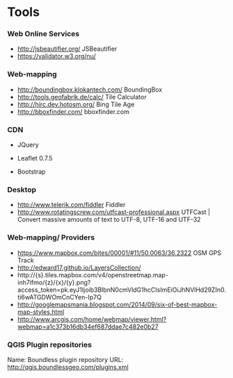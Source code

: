 Tools
=====

### Web Online Services

* http://jsbeautifier.org/ JSBeautifier
* https://validator.w3.org/nu/  

  
### Web-mapping

* http://boundingbox.klokantech.com/ BoundingBox
* http://tools.geofabrik.de/calc/ Tile Calculator
* http://hirc.dev.hotosm.org/ Bing Tile Age
* http://bboxfinder.com/ bboxfinder.com
    
  
### CDN

* JQuery

<script src="//code.jquery.com/jquery-1.11.3.min.js"></script>
<script src="//code.jquery.com/jquery-migrate-1.2.1.min.js"></script>

* Leaflet 0.7.5

<link rel="stylesheet" href="cdn.leafletjs.com/leaflet-0.7.5/leaflet.css" />
<script src="http://cdn.leafletjs.com/leaflet-0.7.5/leaflet.js"></script>

* Bootstrap 

<!-- Latest compiled and minified CSS -->
<link rel="stylesheet" href="https://maxcdn.bootstrapcdn.com/bootstrap/3.3.5/css/bootstrap.min.css">
<!-- Optional theme -->
<link rel="stylesheet" href="https://maxcdn.bootstrapcdn.com/bootstrap/3.3.5/css/bootstrap-theme.min.css">
<!-- Latest compiled and minified JavaScript -->
<script src="https://maxcdn.bootstrapcdn.com/bootstrap/3.3.5/js/bootstrap.min.js"></script>
  
  
  
  
### Desktop

* http://www.telerik.com/fiddler Fiddler
* http://www.rotatingscrew.com/utfcast-professional.aspx UTFCast | Convert massive amounts of text to UTF-8, UTF-16 and UTF-32




### Web-mapping/ Providers
* https://www.mapbox.com/bites/00001/#11/50.0063/36.2322 OSM GPS Track
* http://edward17.github.io/LayersCollection/
* http://{s}.tiles.mapbox.com/v4/openstreetmap.map-inh7ifmo/{z}/{x}/{y}.png?access_token=pk.eyJ1Ijoib3BlbnN0cmVldG1hcCIsImEiOiJhNVlHd29ZIn0.ti6wATGDWOmCnCYen-Ip7Q
* http://googlemapsmania.blogspot.com/2014/09/six-of-best-mapbox-map-styles.html
* http://www.arcgis.com/home/webmap/viewer.html?webmap=a1c373b16db34ef687ddae7c482e0b27




### QGIS Plugin repositories
Name: Boundless plugin repository
URL: http://qgis.boundlessgeo.com/plugins.xml




